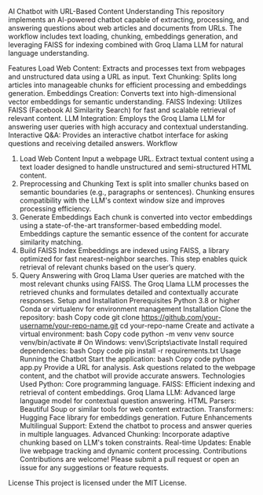 AI Chatbot with URL-Based Content Understanding
This repository implements an AI-powered chatbot capable of extracting, processing, and answering questions about web articles and documents from URLs. The workflow includes text loading, chunking, embeddings generation, and leveraging FAISS for indexing combined with Groq Llama LLM for natural language understanding.

Features
Load Web Content: Extracts and processes text from webpages and unstructured data using a URL as input.
Text Chunking: Splits long articles into manageable chunks for efficient processing and embeddings generation.
Embeddings Creation: Converts text into high-dimensional vector embeddings for semantic understanding.
FAISS Indexing: Utilizes FAISS (Facebook AI Similarity Search) for fast and scalable retrieval of relevant content.
LLM Integration: Employs the Groq Llama LLM for answering user queries with high accuracy and contextual understanding.
Interactive Q&A: Provides an interactive chatbot interface for asking questions and receiving detailed answers.
Workflow
1. Load Web Content
Input a webpage URL.
Extract textual content using a text loader designed to handle unstructured and semi-structured HTML content.
2. Preprocessing and Chunking
Text is split into smaller chunks based on semantic boundaries (e.g., paragraphs or sentences).
Chunking ensures compatibility with the LLM's context window size and improves processing efficiency.
3. Generate Embeddings
Each chunk is converted into vector embeddings using a state-of-the-art transformer-based embedding model.
Embeddings capture the semantic essence of the content for accurate similarity matching.
4. Build FAISS Index
Embeddings are indexed using FAISS, a library optimized for fast nearest-neighbor searches.
This step enables quick retrieval of relevant chunks based on the user’s query.
5. Query Answering with Groq Llama
User queries are matched with the most relevant chunks using FAISS.
The Groq Llama LLM processes the retrieved chunks and formulates detailed and contextually accurate responses.
Setup and Installation
Prerequisites
Python 3.8 or higher
Conda or virtualenv for environment management
Installation
Clone the repository:
bash
Copy code
git clone https://github.com/your-username/your-repo-name.git
cd your-repo-name
Create and activate a virtual environment:
bash
Copy code
python -m venv venv
source venv/bin/activate  # On Windows: venv\Scripts\activate
Install required dependencies:
bash
Copy code
pip install -r requirements.txt
Usage
Running the Chatbot
Start the application:
bash
Copy code
python app.py
Provide a URL for analysis.
Ask questions related to the webpage content, and the chatbot will provide accurate answers.
Technologies Used
Python: Core programming language.
FAISS: Efficient indexing and retrieval of content embeddings.
Groq Llama LLM: Advanced large language model for contextual question answering.
HTML Parsers: Beautiful Soup or similar tools for web content extraction.
Transformers: Hugging Face library for embeddings generation.
Future Enhancements
Multilingual Support: Extend the chatbot to process and answer queries in multiple languages.
Advanced Chunking: Incorporate adaptive chunking based on LLM's token constraints.
Real-time Updates: Enable live webpage tracking and dynamic content processing.
Contributions
Contributions are welcome! Please submit a pull request or open an issue for any suggestions or feature requests.

License
This project is licensed under the MIT License.